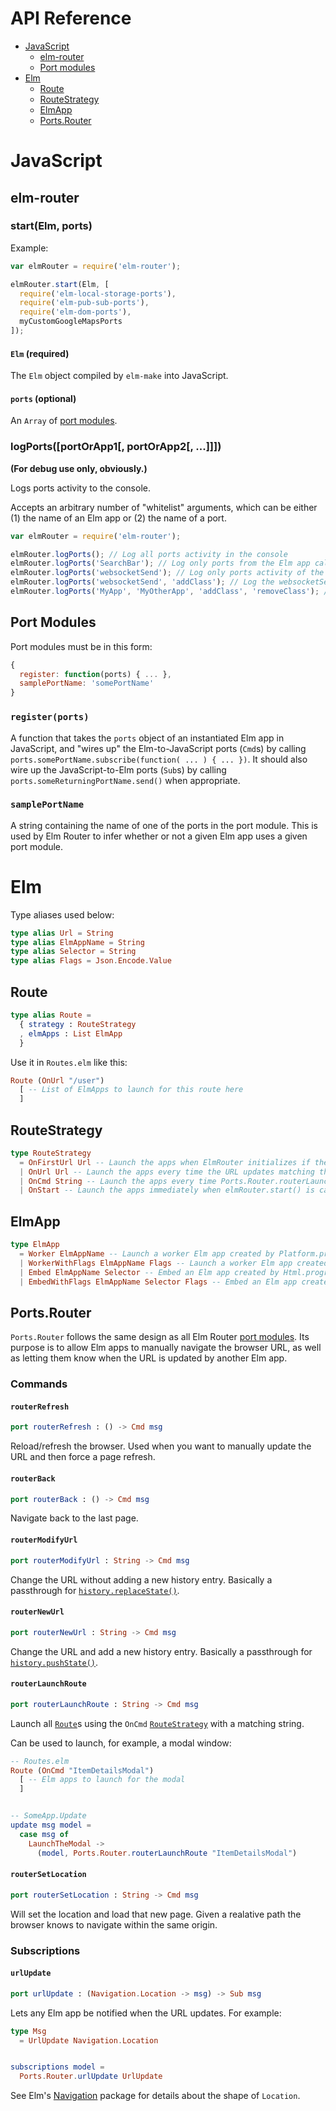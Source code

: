 # API Reference

- [JavaScript](#javascript)
  - [elm-router](#elm-router)
  - [Port modules](#port-modules)
- [Elm](#elm)
  - [Route](#route)
  - [RouteStrategy](#routestrategy)
  - [ElmApp](#elmapp)
  - [Ports.Router](#portsrouter)

# JavaScript

## elm-router

### start(Elm, ports)

Example:
```javascript
var elmRouter = require('elm-router');

elmRouter.start(Elm, [
  require('elm-local-storage-ports'),
  require('elm-pub-sub-ports'),
  require('elm-dom-ports'),
  myCustomGoogleMapsPorts
]);
```

#### `Elm` (required)

The `Elm` object compiled by `elm-make` into JavaScript.

#### `ports` (optional)

An `Array` of [port modules](#port-modules).

### logPorts([portOrApp1[, portOrApp2[, ...]]])

**(For debug use only, obviously.)**

Logs ports activity to the console.

Accepts an arbitrary number of "whitelist" arguments, which can be either (1) the name of an Elm app or (2) the name of a port.

```javascript
var elmRouter = require('elm-router');

elmRouter.logPorts(); // Log all ports activity in the console
elmRouter.logPorts('SearchBar'); // Log only ports from the Elm app called SearchBar
elmRouter.logPorts('websocketSend'); // Log only ports activity of the port called websocketSend
elmRouter.logPorts('websocketSend', 'addClass'); // Log the websocketSend and addClass ports
elmRouter.logPorts('MyApp', 'MyOtherApp', 'addClass', 'removeClass'); // Log activity for each of these apps and ports
```

## Port Modules

Port modules must be in this form:

```javascript
{
  register: function(ports) { ... },
  samplePortName: 'somePortName'
}
```

### `register(ports)`

A function that takes the `ports` object of an instantiated Elm app in JavaScript, and "wires up" the Elm-to-JavaScript ports (`Cmd`s) by calling `ports.somePortName.subscribe(function( ... ) { ... })`. It should also wire up the JavaScript-to-Elm ports (`Sub`s) by calling `ports.someReturningPortName.send()` when appropriate.

### `samplePortName`

A string containing the name of one of the ports in the port module. This is used by Elm Router to infer whether or not a given Elm app uses a given port module.

# Elm

Type aliases used below:

```elm
type alias Url = String
type alias ElmAppName = String
type alias Selector = String
type alias Flags = Json.Encode.Value
```

## Route

```elm
type alias Route =
  { strategy : RouteStrategy
  , elmApps : List ElmApp
  }
```

Use it in `Routes.elm` like this:

```elm
Route (OnUrl "/user")
  [ -- List of ElmApps to launch for this route here
  ]
```

## RouteStrategy

```elm
type RouteStrategy
  = OnFirstUrl Url -- Launch the apps when ElmRouter initializes if the URL matches the Url regex
  | OnUrl Url -- Launch the apps every time the URL updates matching the Url regex
  | OnCmd String -- Launch the apps every time Ports.Router.routerLaunchRoute is dispatched with the given string
  | OnStart -- Launch the apps immediately when elmRouter.start() is called
```

## ElmApp

```elm
type ElmApp
  = Worker ElmAppName -- Launch a worker Elm app created by Platform.program
  | WorkerWithFlags ElmAppName Flags -- Launch a worker Elm app created by Platform.programWithFlags
  | Embed ElmAppName Selector -- Embed an Elm app created by Html.program
  | EmbedWithFlags ElmAppName Selector Flags -- Embed an Elm app created by Html.programWithFlags
```

## Ports.Router

`Ports.Router` follows the same design as all Elm Router [port modules](#port-modules). Its purpose is to allow Elm apps to manually navigate the browser URL, as well as letting them know when the URL is updated by another Elm app.

### Commands

#### `routerRefresh`

```elm
port routerRefresh : () -> Cmd msg
```

Reload/refresh the browser. Used when you want to manually update the URL and then force a page refresh.

#### `routerBack`

```elm
port routerBack : () -> Cmd msg
```

Navigate back to the last page.

#### `routerModifyUrl`

```elm
port routerModifyUrl : String -> Cmd msg
```

Change the URL without adding a new history entry. Basically a passthrough for [`history.replaceState()`](https://developer.mozilla.org/en-US/docs/Web/API/History).

#### `routerNewUrl`

```elm
port routerNewUrl : String -> Cmd msg
```

Change the URL and add a new history entry. Basically a passthrough for [`history.pushState()`](https://developer.mozilla.org/en-US/docs/Web/API/History).

#### `routerLaunchRoute`

```elm
port routerLaunchRoute : String -> Cmd msg
```

Launch all [`Route`](#route)s using the `OnCmd` [`RouteStrategy`](#routestrategy) with a matching string.

Can be used to launch, for example, a modal window:

```elm
-- Routes.elm
Route (OnCmd "ItemDetailsModal")
  [ -- Elm apps to launch for the modal
  ]


-- SomeApp.Update
update msg model =
  case msg of
    LaunchTheModal ->
      (model, Ports.Router.routerLaunchRoute "ItemDetailsModal")
```


#### `routerSetLocation`

```elm
port routerSetLocation : String -> Cmd msg
```

Will set the location and load that new page. Given a realative path the browser knows to navigate within the same origin.

### Subscriptions

#### `urlUpdate`

```elm
port urlUpdate : (Navigation.Location -> msg) -> Sub msg
```

Lets any Elm app be notified when the URL updates. For example:

```elm
type Msg
  = UrlUpdate Navigation.Location


subscriptions model =
  Ports.Router.urlUpdate UrlUpdate
```

See Elm's [Navigation](http://package.elm-lang.org/packages/elm-lang/navigation/latest/Navigation) package for details about the shape of `Location`.
